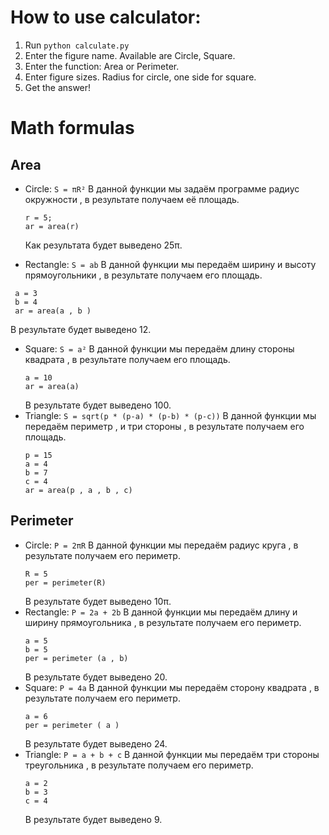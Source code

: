
# How to use calculator:
1. Run `python calculate.py`
2. Enter the figure name. Available are Circle, Square.
3. Enter the function: Area or Perimeter.
4. Enter figure sizes. Radius for circle, one side for square.
5. Get the answer!

# Math formulas
## Area
- Circle: `S = πR²` В данной функции мы задаём программе радиус окружности , в результате получаем её площадь.
  ```
  r = 5;
  ar = area(r)
  ```
  Как результата будет выведено 25π.

- Rectangle: `S = ab` В данной функции мы передаём ширину и высоту прямоугольники , в результате получаем его площадь.
 ```
  a = 3
  b = 4
  ar = area(a , b )
  ```
В результате будет выведено 12.
- Square: `S = a²` В данной функции мы передаём длину стороны квадрата , в результате получаем его площадь.
  ```
  a = 10
  ar = area(a)
  ```
  В результате будет выведено 100.
- Triangle: `S = sqrt(p * (p-a) * (p-b) * (p-c))` В данной функции мы передаём периметр , и три стороны , в результате получаем его площадь.
  ```
  p = 15
  a = 4
  b = 7
  c = 4
  ar = area(p , a , b , c)
  ```

## Perimeter
- Circle: `P = 2πR` В данной функции мы передаём радиус круга , в результате получаем его периметр.
  ```
  R = 5
  per = perimeter(R)
  ```
  В результате будет выведено 10π.
- Rectangle: `P = 2a + 2b` В данной функции мы передаём длину и ширину прямоугольника , в результате получаем его периметр.
  ```
  a = 5
  b = 5
  per = perimeter (a , b)
  ```
  В результате будет выведено 20.
- Square: `P = 4a` В данной функции мы передаём сторону квадрата , в результате получаем его периметр.
  ```
  a = 6
  per = perimeter ( a )
  ```
   В результате будет выведено 24.
- Triangle: `P = a + b + c` В данной функции мы передаём три стороны треугольника , в результате получаем его периметр.
  ```
  a = 2
  b = 3
  c = 4
  ```
   В результате будет выведено 9.

